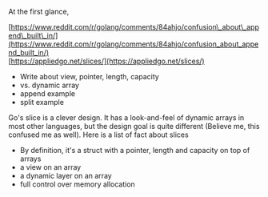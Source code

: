 At the first glance,

[https://www.reddit.com/r/golang/comments/84ahjo/confusion\_about\_append\_built\_in/](https://www.reddit.com/r/golang/comments/84ahjo/confusion_about_append_built_in/)  
[https://appliedgo.net/slices/](https://appliedgo.net/slices/)

* Write about view, pointer, length, capacity
* vs. dynamic array 
* append example
* split example

Go's slice is a clever design. It has a look-and-feel of dynamic arrays in most other languages, but the design goal is quite different \(Believe me, this confused me as well\). Here is a list of fact about slices

* By definition, it's a struct with a pointer, length and capacity on top of arrays 
* a view on an array
* a dynamic layer on an array
* full control over memory allocation





